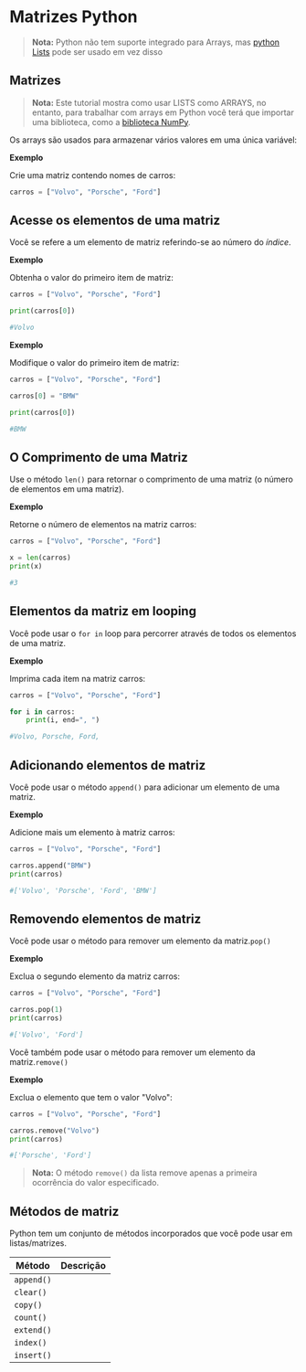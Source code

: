 # Matrizes Python

> **Nota:** Python não tem suporte integrado para Arrays, mas [python Lists](https://www.w3schools.com/python/python_lists.asp) pode ser usado em vez disso

## Matrizes

> **Nota:** Este tutorial mostra como usar LISTS como ARRAYS, no entanto, para trabalhar com arrays em Python você terá que importar uma biblioteca, como a [biblioteca NumPy](https://www.w3schools.com/python/numpy/default.asp).

Os arrays são usados para armazenar vários valores em uma única variável:

**Exemplo**

Crie uma matriz contendo nomes de carros:

```python
carros = ["Volvo", "Porsche", "Ford"]
```

## Acesse os elementos de uma matriz

Você se refere a um elemento de matriz referindo-se ao número do *índice*.

**Exemplo**

Obtenha o valor do primeiro item de matriz:

```python
carros = ["Volvo", "Porsche", "Ford"]

print(carros[0])

#Volvo
```

**Exemplo**

Modifique o valor do primeiro item de matriz:

```python
carros = ["Volvo", "Porsche", "Ford"]

carros[0] = "BMW"

print(carros[0])

#BMW
```

## O Comprimento de uma Matriz

Use o método `len()` para retornar o comprimento de uma matriz (o número de elementos em uma matriz).

**Exemplo**

Retorne o número de elementos na matriz carros:

```python
carros = ["Volvo", "Porsche", "Ford"]

x = len(carros)
print(x)

#3
```

## Elementos da matriz em looping

Você pode usar o `for in` loop para percorrer através de todos os elementos de uma matriz.

**Exemplo**

Imprima cada item na matriz carros:

```python
carros = ["Volvo", "Porsche", "Ford"]

for i in carros:
    print(i, end=", ")

#Volvo, Porsche, Ford,     
```

## Adicionando elementos de matriz

Você pode usar o método `append()` para adicionar um elemento de uma matriz.

**Exemplo**

Adicione mais um elemento à matriz carros:

```python
carros = ["Volvo", "Porsche", "Ford"]

carros.append("BMW")
print(carros)

#['Volvo', 'Porsche', 'Ford', 'BMW']
```

## Removendo elementos de matriz

Você pode usar o método para remover um elemento da matriz.`pop()`

**Exemplo**

Exclua o segundo elemento da matriz carros:

```python
carros = ["Volvo", "Porsche", "Ford"]

carros.pop(1)
print(carros)

#['Volvo', 'Ford']
```

Você também pode usar o método para remover um elemento da matriz.`remove()`

**Exemplo**

Exclua o elemento que tem o valor "Volvo":

```python
carros = ["Volvo", "Porsche", "Ford"]

carros.remove("Volvo")
print(carros)

#['Porsche', 'Ford']
```

> **Nota:** O método `remove()` da lista remove apenas a primeira ocorrência do valor especificado.

## Métodos de matriz

Python tem um conjunto de métodos incorporados que você pode usar em listas/matrizes.

| Método     | Descrição |
| ---------- | --------- |
| `append()` |           |
| `clear()`  |           |
| `copy()`   |           |
| `count()`  |           |
| `extend()` |           |
| `index()`  |           |
| `insert()` |           |

